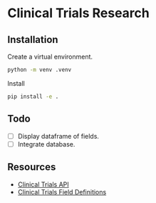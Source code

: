 # Clinical Trials Research

## Installation

Create a virtual environment.

```bash
python -m venv .venv
```

Install

```bash
pip install -e .
```

## Todo

- [ ] Display dataframe of fields.
- [ ] Integrate database.

## Resources

- [Clinical Trials API](https://clinicaltrials.gov/data-api/api)
- [Clinical Trials Field Definitions](https://clinicaltrials.gov/data-api/about-api/study-data-structure)
